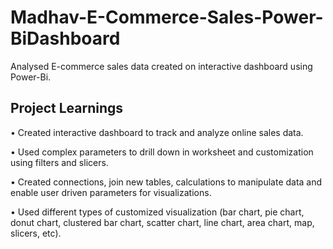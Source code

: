 # Madhav-E-Commerce-Sales-Power-BiDashboard

Analysed E-commerce sales data created on interactive dashboard using Power-Bi.

## Project Learnings

• Created interactive dashboard to track and analyze online sales data.

• Used complex parameters to drill down in worksheet and customization using   filters and slicers.

• Created connections, join new tables, calculations to manipulate data and enable user driven parameters for visualizations.

• Used different types of customized visualization (bar chart, pie chart, donut chart, clustered bar chart, scatter chart, line chart, area chart, map, slicers, etc).
